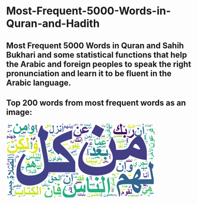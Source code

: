 # Most-Frequent-5000-Words-in-Quran-and-Hadith

## Most Frequent 5000 Words in Quran and Sahih Bukhari and some statistical functions that help the Arabic and foreign peoples to speak the right pronunciation and learn it to be fluent in the Arabic language.

## Top 200 words from most frequent words as an image:
![arText](arText.png)
